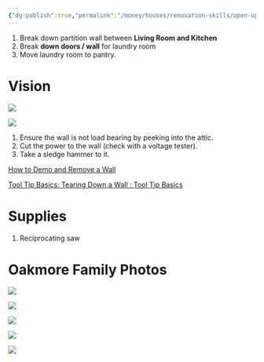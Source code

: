 ```yaml
---
{"dg-publish":true,"permalink":"/money/houses/renovation-skills/open-up-the-kitchen/","tags":["oakmore"],"created":"Jun 05, 2023, 12:28 PM","updated":""}
---
```



1. Break down partition wall between **Living Room and Kitchen**
2. Break **down doors / wall** for laundry room
3. Move laundry room to pantry.

# Vision

![](https://lh3.googleusercontent.com/pw/AJFCJaUqKmaKald8jaqsKseNjav573Hl2YHJO-LhsjLgZM6hjAYuHzC5SNyvf6g3eGDRXSvhrqlqyZIz3PHcZUFlhcbO6bTepJoJRAzuiWsHnvw-S3VAY3GPSTt6nQnYillTPOaoB9PX6HsyCyDGKTJGeNXVvQ=w1024-h768-s-no?authuser=0)

![](https://i.imgur.com/DfsQdrK.png)



<div class="transclusion internal-embed is-loaded"><div class="markdown-embed">




1. Ensure the wall is not load bearing by peeking into the attic.
2. Cut the power to the wall (check with a voltage tester).
3. Take a sledge hammer to it.

[How to Demo and Remove a Wall](https://www.youtube.com/watch?v=uRQjK41qyvY)

[Tool Tip Basics: Tearing Down a Wall : Tool Tip Basics](https://www.youtube.com/watch?v=bEKpyIAtMZI)

# Supplies

1. Reciprocating saw


</div></div>


# Oakmore Family Photos

![](https://lh3.googleusercontent.com/pw/AJFCJaWM_IICI4z75ASxVQG1Y5j0orTV6ZDKfX8__y__BZI5lsz2CrVJVujWuu1QpP0U8iJ6Nto-NF4CMJAKcjD-9rsIGcL5prqZm7SGavbyvDtMPjx8zLr6S3c6xkPYsTxkfCPfVOmDT52E2PjB-2My7I77LQ=w2644-h1983-s-no?authuser=0)

![](https://lh3.googleusercontent.com/pw/AJFCJaXtZyjpzXkpKVwuffg4Q6QfQadOIggTsT3BWm8Z-nVOC2JPEIBfsQD-vmoA6OxmlRru8UlXvEAKmK9w-Hz0hJ48Tn5g38D3g0bvN-ody60fcnZWI5RyUZQ-10TBcniToGzohDrEttHZbqmEXOlIiyrxxQ=w2644-h1983-s-no?authuser=0)

![](https://lh3.googleusercontent.com/pw/AJFCJaURyxL5-wnjjSnf1SeFNCjo5CCcv_tAKoi-cjxdMyvoIhUMvoV8nTIUH0eCYo1Iw2PdBUylAexb17T4wVxzS-sOTdUq0NHddHha5TfdX3TqGQC3_cvWMRZ74jCvlBSgl3x_b2MUw5zbato7T2fBLaqWpA=w2048-h1536-s-no?authuser=0)

![](https://lh3.googleusercontent.com/pw/AMWts8C-dU9ia8bjvCXpuJVpxMKdgZEgQV9TlMW3xJu6L8F47MCq9YXF2UTzMRSFnn6DFTqg6xtbyGPJS02OXKjwg_JX42vUeDRXdMjMjd8TxqaLk8UzGBzwa8I_ti43lq6hZCKG4gVcjOiD_Dv6z-vBiUuONQ=w1254-h941-s-no?authuser=0)

![](https://lh3.googleusercontent.com/pw/AJFCJaUUipltm54GvWiNzkjvWHj9Qwfi9wt5zXlIzWU0o_9xSp4B38Vxj_QSfrdUcl5SlxrCrMKXSr_5GQRVOSpGZEH9UfwkHMgiNMAUSV0uMPbkHqfnKE25_R7QdWdr5SiceiTqeQwx0dAvqUMhehS31PoXtQ=w2644-h1983-s-no?authuser=0)

